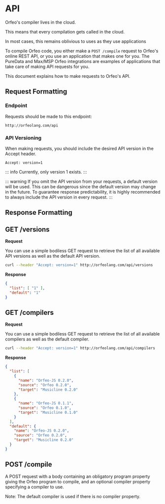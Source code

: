 # API

Orfeo's compiler lives in the cloud.

This means that every compilation gets called in the cloud.

In most cases, this remains oblivious to uses as they use
applications 

To compile Orfeo code, you either make a ```POST /compile``` request
to Orfeo's online REST API, or you use an application that makes
one for you. The PureData and Max/MSP Orfeo integrations are examples
of applications that take care of making API requests for you.






This document explains how to make requests to Orfeo's API.

## Request Formatting

### Endpoint

Requests should be made to this endpoint:

```http://orfeolang.com/api```

### API Versioning

When making requests, you should include the desired API version in the
Accept header.

```Accept: version=1```

::: info
Currently, only version 1 exists.
:::

::: warning
If you omit the API version from your requests, a default version will
be used. This can be dangerous since the default version may change in
the future. To guarantee response predictability, it is highly recommended
to always include the API version in every request.
:::

## Response Formatting










## GET /versions

**Request**

You can use a simple bodiless GET request to retrieve the list of all
available API versions as well as the default API version.

```bash
curl --header "Accept: version=1" http://orfeolang.com/api/versions
```

**Response**

```json
{
  "list": [ "1" ],
  "default": "1"
}
```

## GET /compilers

**Request**

You can use a simple bodiless GET request to retrieve the list of all
available compilers as well as the default compiler.

```bash
curl --header "Accept: version=1" http://orfeolang.com/api/compilers
```

**Response**

```json
{
  "list": [
    {
      "name": "Orfeo-JS 0.2.0",
      "source": "Orfeo 0.2.0",
      "target": "Musicline 0.2.0"
    },
    {
      "name": "Orfeo-JS 0.1.1",
      "source": "Orfeo 0.1.0",
      "target": "Musicline 0.1.0"
    }
  ],
  "default": {
    "name": "Orfeo-JS 0.2.0",
    "source": "Orfeo 0.2.0",
    "target": "Musicline 0.2.0"
  }
}
```

## POST /compile

A POST request with a body containing an obligatory program property giving the Orfeo program to compile, and an optional compiler property specifying a compiler to use.

Note: The default compiler is used if there is no compiler property.